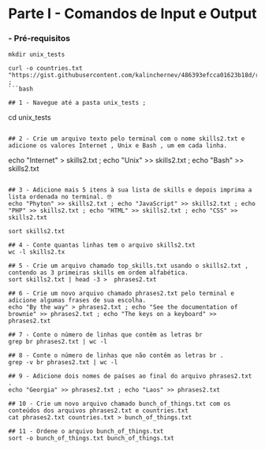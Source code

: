 # Parte I - Comandos de Input e Output

### - Pré-requisitos
```
mkdir unix_tests

curl -o countries.txt "https://gist.githubusercontent.com/kalinchernev/486393efcca01623b18d/raw/daa24c9fea66afb7d68f8d69f0c4b8eeb9406e83/countries" ;
```bash

## 1 - Navegue até a pasta unix_tests ;
```
cd unix_tests
```

## 2 - Crie um arquivo texto pelo terminal com o nome skills2.txt e adicione os valores Internet , Unix e Bash , um em cada linha.
```
echo "Internet" > skills2.txt ; echo "Unix" >> skills2.txt ; echo "Bash" >> skills2.txt
```

## 3 - Adicione mais 5 itens à sua lista de skills e depois imprima a lista ordenada no terminal. 🤓
echo "Phyton" >> skills2.txt ; echo "JavaScript" >> skills2.txt ; echo "PHP" >> skills2.txt ; echo "HTML" >> skills2.txt ; echo "CSS" >> skills2.txt

sort skills2.txt

## 4 - Conte quantas linhas tem o arquivo skills2.txt
wc -l skills2.tx

## 5 - Crie um arquivo chamado top_skills.txt usando o skills2.txt , contendo as 3 primeiras skills em ordem alfabética.
sort skills2.txt | head -3 >  phrases2.txt

## 6 - Crie um novo arquivo chamado phrases2.txt pelo terminal e adicione algumas frases de sua escolha.
echo "By the way" > phrases2.txt ; echo "See the documentation of brownie" >> phrases2.txt ; echo "The keys on a keyboard" >> phrases2.txt

## 7 - Conte o número de linhas que contêm as letras br
grep br phrases2.txt | wc -l

## 8 - Conte o número de linhas que não contêm as letras br .
grep -v br phrases2.txt | wc -l

## 9 - Adicione dois nomes de países ao final do arquivo phrases2.txt .
echo "Georgia" >> phrases2.txt ; echo "Laos" >> phrases2.txt

## 10 - Crie um novo arquivo chamado bunch_of_things.txt com os conteúdos dos arquivos phrases2.txt e countries.txt
cat phrases2.txt countries.txt > bunch_of_things.txt

## 11 - Ordene o arquivo bunch_of_things.txt
sort -o bunch_of_things.txt bunch_of_things.txt
